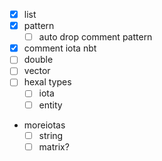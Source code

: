 * [x] list
* [x] pattern
  * [ ] auto drop comment pattern
* [x] comment iota nbt
* [ ] double
* [ ] vector
* [ ] hexal types
  * [ ] iota
  * [ ] entity
* moreiotas
  * [ ] string
  * [ ] matrix?